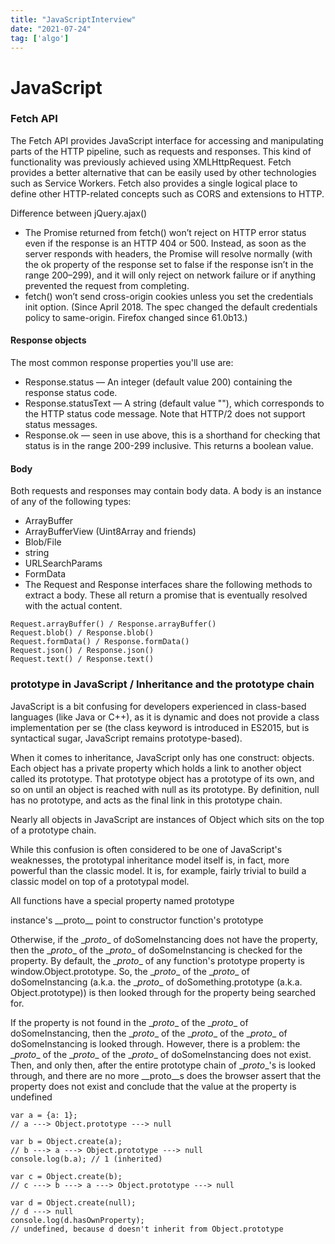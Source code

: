 ```yaml
---
title: "JavaScriptInterview"
date: "2021-07-24"
tag: ['algo']
---
```

# JavaScript

### Fetch API

The Fetch API provides JavaScript interface for accessing and manipulating parts of the HTTP pipeline, such as requests and responses. This kind of functionality was previously achieved using XMLHttpRequest. Fetch provides a better alternative that can be easily used by other technologies such as Service Workers. Fetch also provides a single logical place to define other HTTP-related concepts such as CORS and extensions to HTTP.

Difference between jQuery.ajax()
* The Promise returned from fetch() won’t reject on HTTP error status even if the response is an HTTP 404 or 500. Instead, as soon as the server responds with headers, the Promise will resolve normally (with the ok property of the response set to false if the response isn’t in the range 200–299), and it will only reject on network failure or if anything prevented the request from completing.
* fetch() won’t send cross-origin cookies unless you set the credentials init option. (Since April 2018. The spec changed the default credentials policy to same-origin. Firefox changed since 61.0b13.)

#### Response objects

The most common response properties you'll use are:

* Response.status — An integer (default value 200) containing the response status code.
* Response.statusText — A string (default value ""), which corresponds to the HTTP status code message. Note that HTTP/2 does not support status messages.
* Response.ok — seen in use above, this is a shorthand for checking that status is in the range 200-299 inclusive. This returns a boolean value.

#### Body
Both requests and responses may contain body data. A body is an instance of any of the following types:

* ArrayBuffer
* ArrayBufferView (Uint8Array and friends)
* Blob/File
* string
* URLSearchParams
* FormData
* The Request and Response interfaces share the following methods to extract a body. These all return a promise that is eventually resolved with the actual content.

```
Request.arrayBuffer() / Response.arrayBuffer()
Request.blob() / Response.blob()
Request.formData() / Response.formData()
Request.json() / Response.json()
Request.text() / Response.text()
```

### prototype in JavaScript / Inheritance and the prototype chain
JavaScript is a bit confusing for developers experienced in class-based languages (like Java or C++), as it is dynamic and does not provide a class implementation per se (the class keyword is introduced in ES2015, but is syntactical sugar, JavaScript remains prototype-based).

When it comes to inheritance, JavaScript only has one construct: objects. Each object has a private property which holds a link to another object called its prototype. That prototype object has a prototype of its own, and so on until an object is reached with null as its prototype. By definition, null has no prototype, and acts as the final link in this prototype chain.

Nearly all objects in JavaScript are instances of Object which sits on the top of a prototype chain.

While this confusion is often considered to be one of JavaScript's weaknesses, the prototypal inheritance model itself is, in fact, more powerful than the classic model. It is, for example, fairly trivial to build a classic model on top of a prototypal model.

All functions have a special property named prototype

instance's \_\_proto\_\_ point to constructor function's prototype

Otherwise, if the \__proto__ of doSomeInstancing does not have the property, then the \__proto__ of the \__proto__ of doSomeInstancing is checked for the property. By default, the \__proto__ of any function's prototype property is window.Object.prototype. So, the \__proto__ of the \__proto__ of doSomeInstancing (a.k.a. the \__proto__ of doSomething.prototype (a.k.a. Object.prototype)) is then looked through for the property being searched for.


If the property is not found in the \__proto__ of the \__proto__ of doSomeInstancing, then the \__proto__ of the \__proto__ of the \__proto__ of doSomeInstancing is looked through. However, there is a problem: the \__proto__ of the \__proto__ of the \__proto__ of doSomeInstancing does not exist. Then, and only then, after the entire prototype chain of \__proto__'s is looked through, and there are no more __proto__s does the browser assert that the property does not exist and conclude that the value at the property is undefined

```
var a = {a: 1};
// a ---> Object.prototype ---> null

var b = Object.create(a);
// b ---> a ---> Object.prototype ---> null
console.log(b.a); // 1 (inherited)

var c = Object.create(b);
// c ---> b ---> a ---> Object.prototype ---> null

var d = Object.create(null);
// d ---> null
console.log(d.hasOwnProperty);
// undefined, because d doesn't inherit from Object.prototype

```
<!--stackedit_data:
eyJoaXN0b3J5IjpbLTc1OTY0NTU3N119
-->